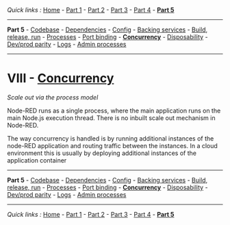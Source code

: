 *Quick links :*
[Home](/README.md) - [Part 1](../part1/README.md) - [Part 2](../part2/README.md) - [Part 3](../part3/README.md) - [Part 4](../part4/README.md) - [**Part 5**](../part5/README.md)
***
**Part 5** - [Codebase](CODEBASE.md) - [Dependencies](DEPENDENCIES.md) - [Config](CONFIG.md) - [Backing services](BACKING.md) - [Build, release, run](BUILD.md) - [Processes](PROCESSES.md) - [Port binding](PORT.md) - [**Concurrency**](CONCURRENCY.md) - [Disposability](DISPOSABILITY.md) - [Dev/prod parity](PARITY.md) - [Logs](LOGS.md) - [Admin processes](ADMIN.md)
***

# VIII - [Concurrency](https://12factor.net/concurrency)

*Scale out via the process model*

Node-RED runs as a single process, where the main application runs on the main Node.js execution thread.  There is no inbuilt scale out mechanism in Node-RED.

The way concurrency is handled is by running additional instances of the node-RED application and routing traffic between the instances.  In a cloud environment this is usually by deploying additional instances of the application container

***
**Part 5** - [Codebase](CODEBASE.md) - [Dependencies](DEPENDENCIES.md) - [Config](CONFIG.md) - [Backing services](BACKING.md) - [Build, release, run](BUILD.md) - [Processes](PROCESSES.md) - [Port binding](PORT.md) - [**Concurrency**](CONCURRENCY.md) - [Disposability](DISPOSABILITY.md) - [Dev/prod parity](PARITY.md) - [Logs](LOGS.md) - [Admin processes](ADMIN.md)
***
*Quick links :*
[Home](/README.md) - [Part 1](../part1/README.md) - [Part 2](../part2/README.md) - [Part 3](../part3/README.md) - [Part 4](../part4/README.md) - [**Part 5**](../part5/README.md)
